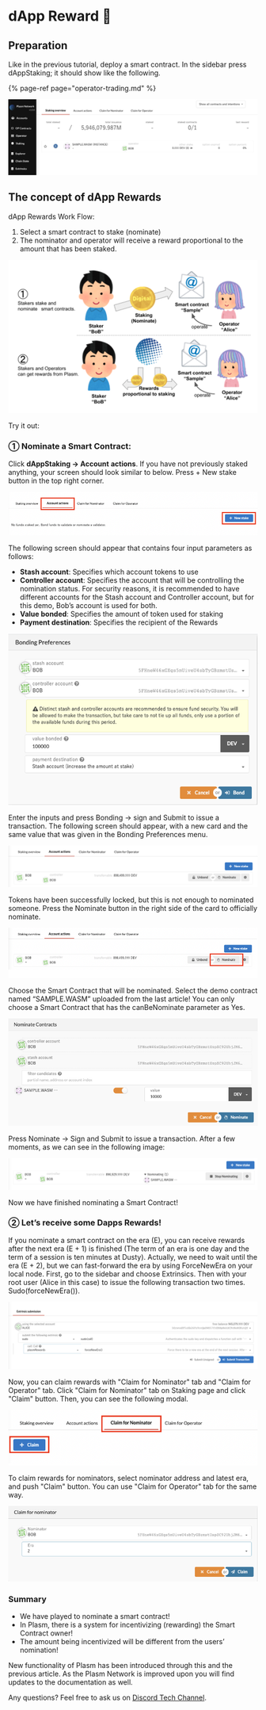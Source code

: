 # dApp Reward 🍦

## Preparation

Like in the previous tutorial, deploy a smart contract. In the sidebar press dAppStaking; it should show like the following. 

{% page-ref page="operator-trading.md" %}

![Dapps Staking Board](../.gitbook/assets/screen-shot-2020-06-11-at-16.26.00.png)

## The concept of dApp Rewards

dApp Rewards Work Flow:

1. Select a smart contract to stake \(nominate\)   
2. The nominator and operator will receive a reward proportional to the amount that has been staked.

![](../.gitbook/assets/sukurnshotto-2020-05-30-160230png%20%281%29.png)

Try it out:

### ① Nominate a Smart Contract:

Click **dAppStaking -&gt; Account** **actions**. If you have not previously staked anything, your screen should look similar to below. Press + New stake button in the top right corner.


![](../.gitbook/assets/screen-shot-2020-06-11-at-16.29.20.png)

The following screen should appear that contains four input parameters as follows:

* **Stash account**: Specifies which account tokens to use
* **Controller account**: Specifies the account that will be controlling the nomination status. For security reasons, it is recommended to have different accounts for the Stash account and Controller account, but for this demo, Bob’s account is used for both.
* **Value bonded**: Specifies the amount of token used for staking
* **Payment destination**: Specifies the recipient of the Rewards

![Bonding](../.gitbook/assets/screen-shot-2020-06-11-at-16.31.22.png)

Enter the inputs and press Bonding -&gt; sign and Submit to issue a transaction. The following screen should appear, with a new card and the same value that was given in the Bonding Preferences menu.

![](../.gitbook/assets/screen-shot-2020-06-11-at-16.33.28.png)

Tokens have been successfully locked, but this is not enough to nominated someone. Press the Nominate button in the right side of the card to officially nominate.

![](../.gitbook/assets/screen-shot-2020-06-11-at-16.35.14.png)

Choose the Smart Contract that will be nominated. Select the demo contract named “SAMPLE.WASM” uploaded from the last article! You can only choose a Smart Contract that has the canBeNominate parameter as Yes.

![](../.gitbook/assets/screen-shot-2020-06-11-at-22.54.43.png)

Press Nominate -&gt; Sign and Submit to issue a transaction. After a few moments, as we can see in the following image:

![](../.gitbook/assets/screen-shot-2020-06-11-at-16.38.25.png)

Now we have finished nominating a Smart Contract!


### ② Let’s **receive some Dapps Rewards**!

If you nominate a smart contract on the era \(E\), you can receive rewards after the next era \(E + 1\) is finished \(The term of an era is one day and the term of a session is ten minutes at Dusty\). Actually, we need to wait until the era \(E + 2\), but we can fast-forward the era by using ForceNewEra on your local node. First, go to the sidebar and choose Extrinsics. Then with your root user \(Alice in this case\) to issue the following transaction two times. Sudo\(forceNewEra\(\)\).

![](../.gitbook/assets/screen-shot-2020-06-11-at-21.23.53.png)

Now, you can claim rewards with "Claim for Nominator" tab and "Claim for Operator" tab. Click "Claim for Nominator" tab on Staking page and click "Claim" button. Then, you can see the following modal. 

![](../.gitbook/assets/screen-shot-2020-06-11-at-23.07.30.png)

To claim rewards for nominators, select nominator address and latest era, and push "Claim" button. You can use "Claim for Operator" tab for the same way.

![](../.gitbook/assets/screen-shot-2020-06-11-at-22.58.13.png)

### Summary <a id="summary"></a>

* We have played to nominate a smart contract!
* In Plasm, there is a system for incentivizing \(rewarding\) the Smart Contract owner!
* The amount being incentivized will be different from the users’ nomination!

New functionality of Plasm has been introduced through this and the previous article. As the Plasm Network is improved upon you will find updates to the documentation as well.

Any questions? Feel free  to ask us on [Discord Tech Channel](https://discord.gg/Z3nC9U4).

